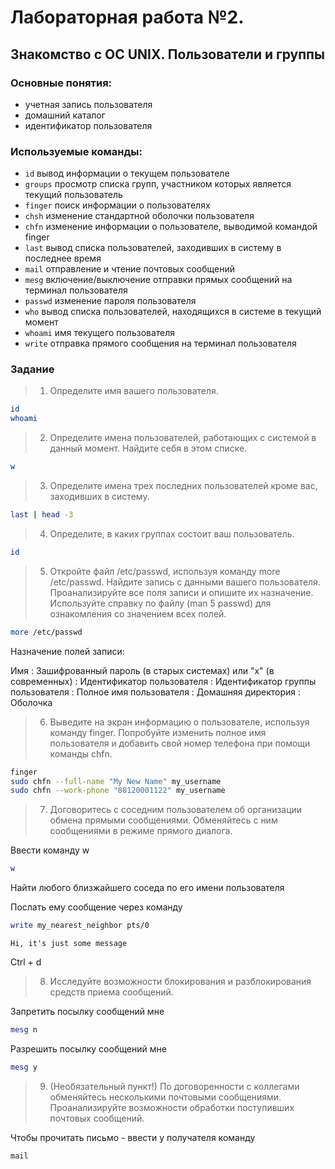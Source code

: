 # Лабораторная работа №2. 
## Знакомство с ОС UNIX. Пользователи и группы

### Основные понятия:
*	учетная запись пользователя 
*	домашний каталог 
*	идентификатор пользователя

### Используемые команды:
* `id`	вывод информации о текущем пользователе
* `groups`	просмотр списка групп, участником которых является текущий
 	пользователь
* `finger`	поиск информации о пользователях
* `chsh`	изменение стандартной оболочки пользователя
* `chfn`	изменение информации о пользователе, выводимой командой finger
* `last`	вывод списка пользователей, заходивших в систему в последнее время
* `mail`	отправление и чтение почтовых сообщений
* `mesg`	включение/выключение отправки прямых сообщений на терминал
 	пользователя
* `passwd`	изменение пароля пользователя
* `who`	вывод списка пользователей, находящихся в системе в текущий момент
* `whoami`	имя текущего пользователя
* `write`	отправка прямого сообщения на терминал пользователя

### Задание 

> 1. Определите имя вашего пользователя.
```bash
id
whoami
```
>2. Определите имена пользователей, работающих с системой в данный момент. Найдите себя в этом списке.
```bash
w
```
> 3. Определите имена трех последних пользователей кроме вас, заходивших в систему.
```bash
last | head -3
```
> 4. Определите, в каких группах состоит ваш пользователь.
```bash
id
```
> 5. Откройте файл /etc/passwd, используя команду more /etc/passwd. Найдите запись с данными вашего пользователя. Проанализируйте все поля записи и опишите их назначение. Используйте справку по файлу (man 5 passwd) для ознакомления со значением всех полей.
```bash
more /etc/passwd
```
Назначение полей записи:

Имя : Зашифрованный пароль (в старых системах) или "x" (в современных) : Идентификатор пользователя : Идентификатор группы пользователя : Полное имя пользователя : Домашняя директория : Оболочка

> 6. Выведите на экран информацию о пользователе, используя команду finger. Попробуйте изменить полное имя пользователя и добавить свой номер телефона при помощи команды chfn.

```bash
finger
sudo chfn --full-name "My New Name" my_username
sudo chfn --work-phone "88120001122" my_username
```
> 7. Договоритесь с соседним пользователем об организации обмена прямыми сообщениями. Обменяйтесь с ним сообщениями в режиме прямого диалога.

Ввести команду w
```bash
w
```

Найти любого близжайшего соседа по его имени пользователя

Послать ему сообщение через команду
```bash
write my_nearest_neighbor pts/0
```
```
Hi, it's just some message
```

Ctrl + d

> 8. Исследуйте возможности блокирования и разблокирования средств приема сообщений.

Запретить посылку сообщений мне
```bash
mesg n
```
Разрешить посылку сообщений мне
```bash
mesg y
```
> 9. (Необязательный пункт!) По договоренности с коллегами обменяйтесь несколькими почтовыми сообщениями. Проанализируйте возможности обработки поступивших почтовых сообщений.

Чтобы прочитать письмо - ввести у получателя команду
```bash 
mail 
```
